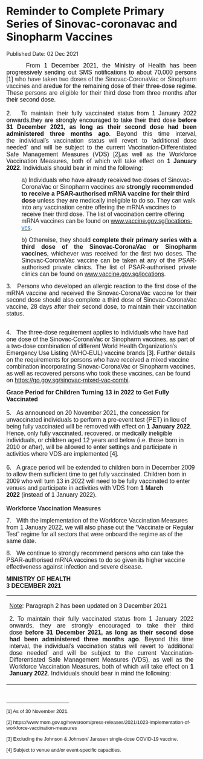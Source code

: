 <html>
    <meta http-equiv="Content-Type" content="text/html; charset=utf-8"/>
    <meta charset="utf-8"/>
    <title>Reminder to Complete Primary Series of  Sinovac-coronavac and Sinopharm Vaccines </title>
    <body><h1>Reminder to Complete Primary Series of  Sinovac-coronavac and Sinopharm Vaccines </h1>
    <p>Published Date: 02 Dec 2021</p> <p style="text-align: justify;"><span style="color: rgb(13, 13, 13); font-family: Arial; font-size: 16px;">&nbsp; &nbsp; &nbsp;From 1 December 2021, the Ministry of Health has been progressively sending out SMS notifications to about 70,000 persons [1]&nbsp;</span><span style="color: rgb(51, 51, 51); font-family: Arial; font-size: 16px;">who have taken two doses of the&nbsp;Sinovac-CoronaVac or Sinopharm vaccines and are</span><span style="color: rgb(13, 13, 13); font-family: Arial; font-size: 16px;">due for the remaining dose of their three-dose regime. These&nbsp;</span><span style="color: rgb(51, 51, 51); font-family: Arial; font-size: 16px;">persons are eligible</span><span style="color: rgb(13, 13, 13); font-family: Arial; font-size: 16px;">&nbsp;for their third dose from three months after their second dose.<br><br>2. &nbsp;&nbsp;</span><span style="text-align: left; color: rgb(51, 51, 51); font-family: Arial; font-size: 16px;">To maintain their</span><span style="text-align: left; color: rgb(13, 13, 13); font-family: Arial; font-size: 16px;">&nbsp;fully vaccinated status from 1 January 2022 onwards,</span><span style="text-align: left; color: rgb(13, 13, 13); font-family: Arial; font-size: 16px;">they are strongly encouraged to take their third dose&nbsp;<strong>before 31 December 2021, as long as their second dose had been administered three months ago</strong>.&nbsp;</span><span style="text-align: left; font-family: Arial; font-size: 16px;">Beyond this time interval, the&nbsp;individual’s&nbsp;vaccination status will revert to&nbsp;‘additional dose needed’&nbsp;and will be subject to the current&nbsp;Vaccination-Differentiated Safe Management Measures (VDS) [2],</span><span style="text-align: left; font-family: Arial; font-size: 16px;">as well as the Workforce Vaccination Measures, both of which will take effect on&nbsp;<strong>1 January 2022</strong>. Individuals should bear in mind the following:</span></p><p style="text-align: justify;"><p style="margin-left: 40px;"><span style="color: rgb(51, 51, 51); font-family: Arial; font-size: 16px;">a)&nbsp;</span><span style="font-family: Arial; font-size: 16px;">Individuals who have already received two doses of Sinovac-CoronaVac or Sinopharm vaccines are&nbsp;<strong>strongly recommended to receive a PSAR-authorised mRNA vaccine for their third dose</strong>&nbsp;unless they are medically ineligible to do so. They can walk into&nbsp;</span><span style="font-family: Arial; font-size: 16px;">any vaccination centre offering the mRNA vaccines to receive their third dose.&nbsp;The list of vaccination centre offering mRNA vaccines can be found on&nbsp;</span><a href="https://www.vaccine.gov.sg/locations-vcs" title="" class="" target=""></a><a href="http://www.vaccine.gov.sg/locations" style="font-family: Arial; font-size: 16px;">www.vaccine.gov.sg/locations</a><u style="font-family: Arial; font-size: 16px;"><span style="color: rgb(5, 99, 193);">-vcs</span></u><span style="font-family: Arial; font-size: 16px;">.&nbsp;</span></p></p><p style="margin-left: 40px; text-align: justify;"><span style="font-family: Arial; font-size: 16px;"><span style="font-family: Arial;">b) Otherwise, t</span><span style="font-family: Arial;">hey should&nbsp;<strong>complete their primary series with a third dose of the Sinovac-CoronaVac or Sinopharm vaccines</strong>, whichever was received for the first two doses. The Sinovac-CoronaVac vaccine can be taken at any of the PSAR-authorised private clinics.&nbsp;</span><span style="font-family: Arial;">The list of PSAR-authorised private clinics can be found on&nbsp;</span><a href="https://www.vaccine.gov.sg/locations" target="_blank" title="" class="">www.vaccine.gov.sg/locations</a>.&nbsp;</span></p><p style="text-align: justify;"><span style="font-family: Arial; font-size: 16px;">3. &nbsp; Persons who developed an allergic reaction to the first dose of the mRNA vaccine and received the Sinovac-CoronaVac vaccine for their second dose should also complete a third dose of Sinovac-CoronaVac vaccine, 28 days after their second dose, to maintain their vaccination status.</span><p><span style="color: rgb(51, 51, 51); font-family: Arial; font-size: 16px;"><br>4. &nbsp;&nbsp;</span><span style="font-family: Arial; font-size: 16px;">The three-dose requirement applies to individuals who have had one dose of the Sinovac-CoronaVac or Sinopharm vaccines, as part of a two-dose&nbsp;combination of different World Health Organization’s Emergency Use Listing (WHO-EUL) vaccine brands [3]. Further details on the requirements for persons&nbsp;</span><span style="font-family: Arial; font-size: 16px;">who have received a mixed vaccine combination incorporating Sinovac-CoronaVac or Sinopharm vaccines, as well as recovered persons who took these vaccines, can be found on&nbsp;</span><a href="https://go.gov.sg/sinovac-mixed-vac-combi." title="" class="" target=""></a><a href="https://go.gov.sg/sinovac-mixed-vac-combi" style="font-family: Arial; font-size: 16px;">https://go.gov.sg/sinovac-mixed-vac-combi</a><span style="font-family: Arial; font-size: 16px;">.</span></p></p><p style="text-align: justify;"><p><span style="font-family: Arial; font-size: 16px;"></span><strong style="font-family: Arial; font-size: 16px;">Grace Period for Children Turning 13 in 2022 to Get Fully Vaccinated&nbsp;<br><br></strong><span style="font-family: Arial; font-size: 16px;">5. </span><strong style="font-family: Arial; font-size: 16px;">&nbsp;&nbsp;</strong><span style="font-family: Arial; font-size: 16px;">As announced on 20 November 2021, the concession for unvaccinated individuals to perform a pre-event test (PET)</span><span style="font-family: Arial; font-size: 16px;">&nbsp;in lieu of being fully vaccinated will be removed with effect on&nbsp;</span><strong style="font-family: Arial; font-size: 16px;">1 January 2022</strong><span style="font-family: Arial; font-size: 16px;">. Hence, only fully vaccinated, recovered, or medically ineligible individuals, or children aged 12 years and below (i.e. those born in 2010 or after), will be allowed to enter settings and participate in activities where VDS are implemented [4]</span><span style="font-family: Arial; font-size: 16px;">.&nbsp;<br><br>6. &nbsp;&nbsp;</span><span style="font-family: Arial; font-size: 16px;">A grace period will be extended to children born in December 2009 to allow them sufficient time to get fully vaccinated. Children born in 2009 who will turn 13 in 2022 will need to be fully vaccinated to enter venues and participate in activities with VDS from&nbsp;</span><strong style="font-family: Arial; font-size: 16px;">1 March 2022&nbsp;</strong><span style="font-family: Arial; font-size: 16px;">(instead of 1 January 2022).<br><br></span><strong style="font-family: Arial; font-size: 16px;"><span style="color: rgb(51, 51, 51);">Workforce Vaccination Measures</span></strong></p></p><p style="text-align: justify;"><p><span style="color: rgb(51, 51, 51); font-family: Arial; font-size: 16px;">7. &nbsp;&nbsp;</span><span style="font-family: Arial; font-size: 16px;">With the implementation of the Workforce Vaccination Measures from 1 January 2022, we will also phase out the “Vaccinate or Regular Test” regime for all sectors that were onboard the regime as of the same date.&nbsp;</span></p></p><p style="text-align: justify;"><p><span style="color: rgb(51, 51, 51); font-family: Arial; font-size: 16px;">8. &nbsp;&nbsp;</span><span style="font-family: Arial; font-size: 16px;">We continue to strongly recommend persons who can take the PSAR-authorised mRNA vaccines to do so given its higher vaccine effectiveness against infection and severe disease. &nbsp;&nbsp;<br></span></p></p><p style="text-align: justify;"><span style="font-family: Arial; font-size: 16px;"></span><span class="normaltextrun" style="text-align: left; font-family: Arial; font-size: 16px;"><strong>MINISTRY OF HEALTH</strong></span><span class="eop" style="text-align: left; font-family: Arial; font-size: 16px;"><br></span><span class="normaltextrun" style="text-align: left; font-family: Arial; font-size: 16px;"><strong>3 DECEMBER&nbsp;2021</strong></span><span class="eop" style="text-align: left; font-family: Arial; font-size: 16px;">&nbsp;&nbsp;<br></span></p><div><table border="0" cellspacing="0" cellpadding="0"><tbody><tr><td width="1055" valign="top"><p style="text-align: justify;"><span style="font-family: Arial; font-size: 16px;"><u>Note</u>: Paragraph 2 has been updated on 3 December 2021</span></p><p style="text-align: justify;"><span style="font-family: Arial;"><span style="font-size: 16px;">2. To maintain their fully vaccinated status from 1 January 2022 onwards, they are strongly encouraged to take their third dose&nbsp;<strong>before 31 December 2021, as long as their second dose had been administered three months ago</strong>. Beyond this time interval, the individual’s vaccination status will&nbsp;revert to ‘additional dose needed’ and&nbsp;will be subject to the current Vaccination-Differentiated Safe Management Measures (VDS), as well as the Workforce Vaccination Measures, both of which will take effect on&nbsp;<strong>1 January 2022</strong>. Individuals should bear in mind the following:&nbsp;</span></span></p></td></tr></tbody></table><p>&nbsp;</p><hr align="left" size="1" width="33%"><div id="ftn1"><p><span style="font-family: Arial; font-size: 13px;">[1] As of 30 November 2021.&nbsp;</span></p></div><div id="ftn2"><p><span style="font-family: Arial; font-size: 13px;">[2] https://www.mom.gov.sg/newsroom/press-releases/2021/1023-implementation-of-workforce-vaccination-measures</span></p></div><div id="ftn3"><p><span style="font-family: Arial; font-size: 13px;">[3] Excluding the Johnson &amp; Johnson/ Janssen single-dose COVID-19 vaccine.</span></p></div><div id="ftn4"><p><span style="font-family: Arial; font-size: 13px;">[4] Subject to venue and/or event-specific capacities.</span></p></div></div></body>
</html>